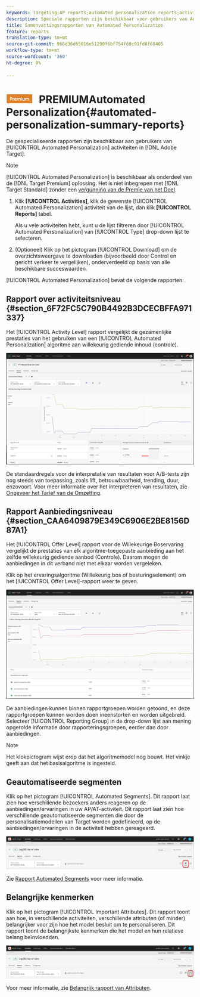 ```yaml
---
keywords: Targeting;AP reports;automated personalization reports;activity level report;offer level report;offer detail report
description: Speciale rapporten zijn beschikbaar voor gebruikers van Automated Personalization-activiteiten in Adobe Target.
title: Samenvattingsrapporten van Automated Personalization
feature: reports
translation-type: tm+mt
source-git-commit: 968d36d65016e51290f6bf754f69c91fd8f68405
workflow-type: tm+mt
source-wordcount: '360'
ht-degree: 0%

---
```



# ![Samenvattingsrapporten ](/help/assets/premium.png) PREMIUMAutomated Personalization{#automated-personalization-summary-reports}

De gespecialiseerde rapporten zijn beschikbaar aan gebruikers van [!UICONTROL Automated Personalization] activiteiten in [!DNL Adobe Target].

>[!NOTE]
>
>[!UICONTROL Automated Personalization] is beschikbaar als onderdeel van de  [!DNL Target Premium] oplossing. Het is niet inbegrepen met [!DNL Target Standard] zonder een [vergunning van de Premie van het Doel](/help/c-intro/intro.md#premium).

1. Klik **[!UICONTROL Activities]**, klik de gewenste [!UICONTROL Automated Personalization] activiteit van de lijst, dan klik **[!UICONTROL Reports]** tabel.

   Als u vele activiteiten hebt, kunt u de lijst filtreren door [!UICONTROL Automated Personalization] van [!UICONTROL Type] drop-down lijst te selecteren.

1. (Optioneel) Klik op het pictogram [!UICONTROL Download] om de overzichtsweergave te downloaden (bijvoorbeeld door Control en gericht verkeer te vergelijken), onderverdeeld op basis van alle beschikbare succeswaarden.

[!UICONTROL Automated Personalization] bevat de volgende rapporten:

## Rapport over activiteitsniveau {#section_6F72FC5C790B4492B3DCECBFFA971337}

Het [!UICONTROL Activity Level] rapport vergelijkt de gezamenlijke prestaties van het gebruiken van een [!UICONTROL Automated Personalization] algoritme aan willekeurig gediende inhoud (controle).

![Rapport over activiteitsniveau](/help/c-reports/assets/box_plot_ap.png)

De standaardregels voor de interpretatie van resultaten voor A/B-tests zijn nog steeds van toepassing, zoals lift, betrouwbaarheid, trending, duur, enzovoort. Voor meer informatie over het interpreteren van resultaten, zie [Ongeveer het Tarief van de Omzetting](/help/c-reports/conversion-rate.md#concept_2D9FEDE8F94A485DAC86D611BFBDC844).

## Rapport Aanbiedingsniveau {#section_CAA6409879E349C6906E2BE8156D87A1}

Het [!UICONTROL Offer Level] rapport voor de Willekeurige Boservaring vergelijkt de prestaties van elk algoritme-toegepaste aanbieding aan het zelfde willekeurig gediende aanbod (Controle). Daarom mogen de aanbiedingen in dit verband niet met elkaar worden vergeleken.

Klik op het ervaringsalgoritme (Willekeurig bos of besturingselement) om het [!UICONTROL Offer Level]-rapport weer te geven.

![](assets/ap_OfferLevelRpt.png)

De aanbiedingen kunnen binnen rapportgroepen worden getoond, en deze rapportgroepen kunnen worden doen ineenstorten en worden uitgebreid. Selecteer [!UICONTROL Reporting Group] in de drop-down lijst aan mening opgerolde informatie door rapporteringsgroepen, eerder dan door aanbiedingen.

>[!NOTE]
>
>Het klokpictogram wijst erop dat het algoritmemodel nog bouwt. Het vinkje geeft aan dat het basisalgoritme is ingesteld.

## Geautomatiseerde segmenten

Klik op het pictogram [!UICONTROL Automated Segments]. Dit rapport laat zien hoe verschillende bezoekers anders reageren op de aanbiedingen/ervaringen in uw AP/AT-activiteit. Dit rapport laat zien hoe verschillende geautomatiseerde segmenten die door de personalisatiemodellen van Target worden gedefinieerd, op de aanbiedingen/ervaringen in de activiteit hebben gereageerd.

![Pictogram Automatisch segment](/help/c-reports/assets/icon-automated-sements-ap.png)

Zie [Rapport Automated Segments](/help/c-reports/c-personalization-insights-reports/automated-segments-report.md) voor meer informatie.

## Belangrijke kenmerken

Klik op het pictogram [!UICONTROL Important Attributes]. Dit rapport toont aan hoe, in verschillende activiteiten, verschillende attributen (of minder) belangrijker voor zijn hoe het model besluit om te personaliseren. Dit rapport toont de belangrijkste kenmerken die het model en hun relatieve belang beïnvloedden.

![Pictogram Belangrijke kenmerken](/help/c-reports/assets/icon-important-attributes-ap.png)

Voor meer informatie, zie [Belangrijk rapport van Attributen](/help/c-reports/c-personalization-insights-reports/important-attributes-report.md).